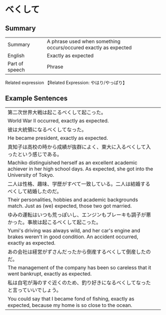 # べくして

## Summary

<table><tr>   <td>Summary<td>   <td>A phrase used when something occurs/occured exactly as expected</td><tr><tr>   <td>English<td>   <td>Exactly as expected</td><tr><tr>   <td>Part of speech<td>   <td>Phrase</td><tr></table><tr>   <td>Related expression<td>   <td>【Related Expression: やはり/やっぱり】</td><tr></table></table>

## Example Sentences

<table><tr><td>第二次世界大戦は起こるべくして起こった。<td><tr><tr><td>World War II occurred, exactly as expected.<td><tr><tr><td>彼は大統領になるべくしてなった。<td><tr><tr><td>He became president, exactly as expected.<td><tr><tr><td>真知子は高校の時から成績が抜群によく、東大に入るべくして入ったという感じである。<td><tr><tr><td>Machiko distinguished herself as an excellent academic achiever in her high school days. As expected, she got into the University of Tokyo.<td><tr><tr><td>二人は性格、趣味、学歴がすべて一致している。二人は結婚するべくして結婚したのだ。<td><tr><tr><td>Their personalities, hobbies and academic backgrounds match. Just as (we) expected, those two got married.<td><tr><tr><td>ゆみの運転はいつも荒っぽいし、エンジンもブレーキも調子が悪かった。事故は起こるべくして起こった。<td><tr><tr><td>Yumi's driving was always wild, and her car's engine and brakes weren't in good condition. An accident occurred, exactly as expected.<td><tr><tr><td>あの会社は経営がずさんだったから倒産するべくして倒産したのだ。<td><tr><tr><td>The management of the company has been so careless that it went bankrupt, exactly as expected.<td><tr><tr><td>私は自宅が海のすぐ近くのため、釣り好きになるべくしてなったと言っていいでしょう。<td><tr><tr><td>You could say that I became fond of ﬁshing, exactly as expected, because my home is so close to the ocean.<td><tr></table>

